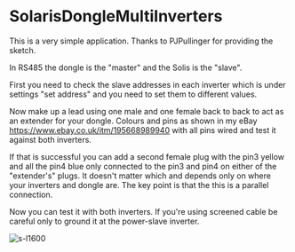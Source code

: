 # SolarisDongleMultiInverters

This is a very simple application. Thanks to PJPullinger for providing the sketch.

In RS485 the dongle is the "master" and the Solis is the "slave".

First you need to check the slave addresses in each inverter which is under settings "set address" and you need to set them to different values.

Now make up a lead using one male and one female back to back to act as an extender for your dongle. Colours and pins as shown in my eBay https://www.ebay.co.uk/itm/195668989940 with all pins wired and test it against both inverters.

If that is successful you can add a second female plug with the pin3 yellow and all the pin4 blue only connected to the pin3 and pin4 on either of the "extender's" plugs. It doesn't matter which and depends only on where your inverters and dongle are. The key point is that the this is a parallel connection.

Now you can test it with both inverters. If you're using screened cable be careful only to ground it at the power-slave inverter.

![s-l1600](https://github.com/PhillyGilly/SolarisDongleMultiInverters/assets/56273663/89e8e595-8e99-4741-b281-d6311df6d8db)
